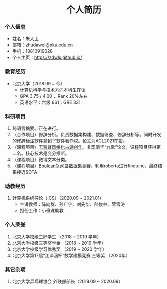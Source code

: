 <h1 align="center">个人简历</h1> 

### 个人信息

- 姓名：朱大卫
- 邮箱：zhudawei@pku.edu.cn
- 手机：18810919028
- 个人主页：https://zdwls.github.io/

### 教育经历

- 北京大学（2018.09 ~ 今）
  - 计算机科学与技术方向本科生在读
  - GPA 3.75 / 4.00 ，Rank 20%左右
  - 英语水平：六级 661；GRE 331

### 科研项目

1. 跨语言摘要。正在进行。
2. （合作项目）修辞分析。负责数据集构建、数据筛查、修辞分析等。同时开发的修辞标注软件拿到了软件著作权。论文为ACL2021在投。
3. （课程项目）[无监督风格化古诗创作](https://github.com/dromniscience/nlp_ai_2020)。复现清华“九歌”论文，课程项目获得第二名。核心技术是变分推断。
4. （课程项目）微博文本分类。
5. （课程项目）[BooleanQ 问答数据集竞赛](https://github.com/zdwls/boolqQA)。利用roberta进行finetune，最终结果接近SOTA

### 助教经历

1. 计算机系统导论（ICS）（2020.09 ~ 2021.01）
   - 主讲教师：陈向群、孙广宇、刘先华、陆俊林、管雪涛
   - 担任工作：小班课助教

### 个人荣誉

1. 北京大学校级三好学生 （2018 ~ 2019 学年）
2. 北京大学校级三等奖学金 （2018 ~ 2019 学年）
3. 北京大学校级学习优秀奖 （2019 ~ 2020 学年）
4. 北京大学第17届“江泽涵杯”数学建模竞赛 三等奖 （2020年）

### 其它杂项

1. 北京大学乒乓球协会 外联部部长（2019.09 ~ 2020.09） 
